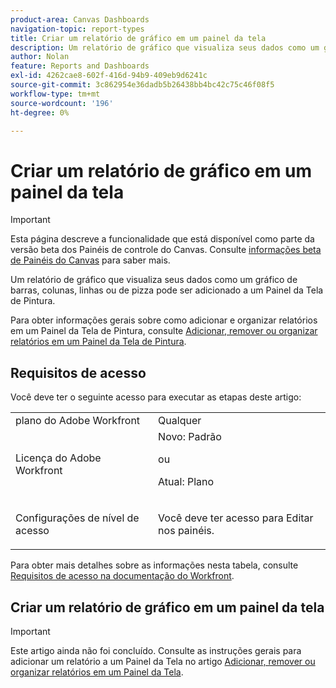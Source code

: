 ```yaml
---
product-area: Canvas Dashboards
navigation-topic: report-types
title: Criar um relatório de gráfico em um painel da tela
description: Um relatório de gráfico que visualiza seus dados como um gráfico de barras, colunas, linhas ou de pizza pode ser adicionado a um Painel da Tela de Pintura.
author: Nolan
feature: Reports and Dashboards
exl-id: 4262cae8-602f-416d-94b9-409eb9d6241c
source-git-commit: 3c862954e36dadb5b26438bb4bc42c75c46f08f5
workflow-type: tm+mt
source-wordcount: '196'
ht-degree: 0%

---
```


# Criar um relatório de gráfico em um painel da tela

>[!IMPORTANT]
>
>Esta página descreve a funcionalidade que está disponível como parte da versão beta dos Painéis de controle do Canvas. Consulte [informações beta de Painéis do Canvas](/help/quicksilver/product-announcements/betas/canvas-dashboards-beta/canvas-dashboards-beta-information.md) para saber mais.

Um relatório de gráfico que visualiza seus dados como um gráfico de barras, colunas, linhas ou de pizza pode ser adicionado a um Painel da Tela de Pintura.

Para obter informações gerais sobre como adicionar e organizar relatórios em um Painel da Tela de Pintura, consulte [Adicionar, remover ou organizar relatórios em um Painel da Tela de Pintura](/help/quicksilver/reports-and-dashboards/canvas-dashboards/manage-canvas-dashboards/add-remove-arrange-reports.md).

## Requisitos de acesso

Você deve ter o seguinte acesso para executar as etapas deste artigo:

<table style="table-layout:auto"> 
 <col> 
 <col> 
 <tbody> 
  <tr> 
   <td role="rowheader">plano do Adobe Workfront</td> 
   <td>Qualquer</td> 
  </tr> 
  <tr> 
   <td role="rowheader">Licença do Adobe Workfront</td> 
   <td>Novo: Padrão
   <p>ou</p>
   <p>Atual: Plano</p></td> 
  </tr> 
  <tr> 
   <td role="rowheader">Configurações de nível de acesso</td> 
   <td> <p>Você deve ter acesso para Editar nos painéis.</p></td> 
  </tr> 
 </tbody> 
</table>

Para obter mais detalhes sobre as informações nesta tabela, consulte [Requisitos de acesso na documentação do Workfront](/help/quicksilver/administration-and-setup/add-users/access-levels-and-object-permissions/access-level-requirements-in-documentation.md).

## Criar um relatório de gráfico em um painel da tela

>[!IMPORTANT]
>
>Este artigo ainda não foi concluído. Consulte as instruções gerais para adicionar um relatório a um Painel da Tela no artigo [Adicionar, remover ou organizar relatórios em um Painel da Tela](/help/quicksilver/reports-and-dashboards/canvas-dashboards/manage-canvas-dashboards/add-remove-arrange-reports.md).

